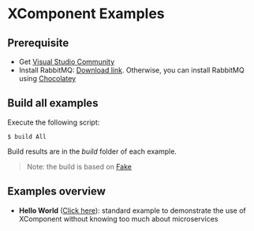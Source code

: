 # XComponent Examples

## Prerequisite

* Get [Visual Studio Community](https://www.visualstudio.com/en-us/products/visual-studio-community-vs.aspx)
* Install RabbitMQ: [Download link](http://www.rabbitmq.com/download.html). Otherwise, you can install RabbitMQ using [Chocolatey](https://chocolatey.org/packages/rabbitmq)

## Build all examples

Execute the following script:
```
$ build All
```
Build results are in the *build* folder of each example.

> Note: the build is based on [Fake](http://fsharp.github.io/FAKE/)

## Examples overview

* **Hello World** ([Click here](xcomponent.helloworld)): 
standard example to demonstrate the use of XComponent without knowing too much about microservices